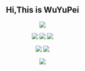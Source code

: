 <div align=center>
  
## Hi,This is WuYuPei

</div>

<div align=center>
  
<img align=center src="https://avatars.githubusercontent.com/u/73653265?s=40&v=4"></img>

</div>

<div align=center>
  
<img src="https://img.shields.io/badge/html-80%25-blue"></img>
<img src="https://img.shields.io/badge/css-80%25-blue"></img>
<img src="https://img.shields.io/badge/javascript-70%25-blue"></img>

</div>

<div align=center>
  
<img src="https://img.shields.io/badge/vue-60%25-blue"></img>
<img src="https://img.shields.io/badge/webpack-50%25-blue"></img>

</div>

<div align=center>
  
<img src="https://img.shields.io/badge/node-60%25-blue"></img>

</div>
